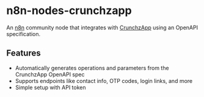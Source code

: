 # n8n-nodes-crunchzapp

An [n8n](https://n8n.io/) community node that integrates with [CrunchzApp](https://crunchz.app) using an OpenAPI specification.

## Features

- Automatically generates operations and parameters from the CrunchzApp OpenAPI spec
- Supports endpoints like contact info, OTP codes, login links, and more
- Simple setup with API token